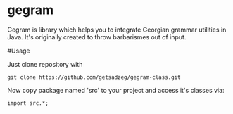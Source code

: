 # gegram

Gegram is library which helps you to integrate Georgian grammar utilities in Java. It's originally created to throw barbarismes out of input.

#Usage

Just clone repository with 

```
git clone https://github.com/getsadzeg/gegram-class.git
```
Now copy package named 'src' to your project and access it's classes via:

```
import src.*;
```